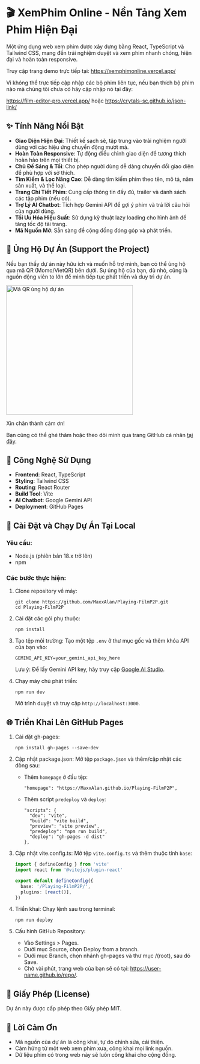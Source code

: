 # 🎬 XemPhim Online - Nền Tảng Xem Phim Hiện Đại

Một ứng dụng web xem phim được xây dựng bằng React, TypeScript và Tailwind CSS, mang đến trải nghiệm duyệt và xem phim nhanh chóng, hiện đại và hoàn toàn responsive.

Truy cập trang demo trực tiếp tại: https://xemphimonline.vercel.app/

Vì không thể trực tiếp cập nhập các bộ phim liên tục, nếu bạn thích bộ phim nào mà chúng tôi chưa có hãy cập nhập nó tại đây:

https://film-editor-pro.vercel.app/ hoặc
https://crytals-sc.github.io/json-link/
## ✨ Tính Năng Nổi Bật

- **Giao Diện Hiện Đại**: Thiết kế sạch sẽ, tập trung vào trải nghiệm người dùng với các hiệu ứng chuyển động mượt mà.
- **Hoàn Toàn Responsive**: Tự động điều chỉnh giao diện để tương thích hoàn hảo trên mọi thiết bị.
- **Chủ Đề Sáng & Tối**: Cho phép người dùng dễ dàng chuyển đổi giao diện để phù hợp với sở thích.
- **Tìm Kiếm & Lọc Nâng Cao**: Dễ dàng tìm kiếm phim theo tên, mô tả, năm sản xuất, và thể loại.
- **Trang Chi Tiết Phim**: Cung cấp thông tin đầy đủ, trailer và danh sách các tập phim (nếu có).
- **Trợ Lý AI Chatbot**: Tích hợp Gemini API để gợi ý phim và trả lời câu hỏi của người dùng.
- **Tối Ưu Hóa Hiệu Suất**: Sử dụng kỹ thuật lazy loading cho hình ảnh để tăng tốc độ tải trang.
- **Mã Nguồn Mở**: Sẵn sàng để cộng đồng đóng góp và phát triển.

## 💖 Ủng Hộ Dự Án (Support the Project)

Nếu bạn thấy dự án này hữu ích và muốn hỗ trợ mình, bạn có thể ủng hộ qua mã QR (Momo/VietQR) bên dưới. Sự ủng hộ của bạn, dù nhỏ, cũng là nguồn động viên to lớn để mình tiếp tục phát triển và duy trì dự án.

<img src="https://github.com/user-attachments/assets/540f9876-6ffb-43ac-aa86-478b72cdd86a" alt="Mã QR ủng hộ dự án" width="337" height="344"/>

Xin chân thành cảm ơn!

Bạn cũng có thể ghé thăm hoặc theo dõi mình qua trang GitHub cá nhân [tại đây](https://github.com/MaxxAlan).

## 🚀 Công Nghệ Sử Dụng

- **Frontend**: React, TypeScript
- **Styling**: Tailwind CSS
- **Routing**: React Router
- **Build Tool**: Vite
- **AI Chatbot**: Google Gemini API
- **Deployment**: GitHub Pages

## 🔧 Cài Đặt và Chạy Dự Án Tại Local

### Yêu cầu:
- Node.js (phiên bản 18.x trở lên)
- npm

### Các bước thực hiện:

1. Clone repository về máy:
   ```
   git clone https://github.com/MaxxAlan/Playing-FilmP2P.git
   cd Playing-FilmP2P
   ```

2. Cài đặt các gói phụ thuộc:
   ```
   npm install
   ```

3. Tạo tệp môi trường:
   Tạo một tệp `.env` ở thư mục gốc và thêm khóa API của bạn vào:
   ```
   GEMINI_API_KEY=your_gemini_api_key_here
   ```

   Lưu ý: Để lấy Gemini API key, hãy truy cập [Google AI Studio](https://aistudio.google.com/).

4. Chạy máy chủ phát triển:
   ```
   npm run dev
   ```

   Mở trình duyệt và truy cập `http://localhost:3000`.

## 🌐 Triển Khai Lên GitHub Pages

1. Cài đặt gh-pages:
   ```
   npm install gh-pages --save-dev
   ```

2. Cập nhật package.json:
   Mở tệp `package.json` và thêm/cập nhật các dòng sau:
   - Thêm `homepage` ở đầu tệp:
     ```
     "homepage": "https://MaxxAlan.github.io/Playing-FilmP2P",
     ```

   - Thêm script `predeploy` và `deploy`:
     ```
     "scripts": {
       "dev": "vite",
       "build": "vite build",
       "preview": "vite preview",
       "predeploy": "npm run build",
       "deploy": "gh-pages -d dist"
     },
     ```

3. Cập nhật vite.config.ts:
   Mở tệp `vite.config.ts` và thêm thuộc tính `base`:
   ```typescript
   import { defineConfig } from 'vite'
   import react from '@vitejs/plugin-react'

   export default defineConfig({
     base: '/Playing-FilmP2P/', 
     plugins: [react()],
   })
   ```

4. Triển khai:
   Chạy lệnh sau trong terminal:
   ```
   npm run deploy
   ```

5. Cấu hình GitHub Repository:
   - Vào Settings > Pages.
   - Dưới mục Source, chọn Deploy from a branch.
   - Dưới mục Branch, chọn nhánh gh-pages và thư mục /(root), sau đó Save.
   - Chờ vài phút, trang web của bạn sẽ có tại: https://user-name.github.io/repo/.

## 📄 Giấy Phép (License)

Dự án này được cấp phép theo Giấy phép MIT.

## 🙏 Lời Cảm Ơn
- Mã nguồn của dự án là công khai, tự do chỉnh sửa, cải thiện.
- Cảm hứng từ một web xem phim xưa, công khai mọi link nguồn.
- Dữ liệu phim có trong web này sẽ luôn công khai cho cộng đồng.
